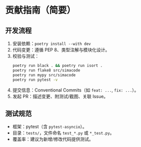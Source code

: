 # 贡献指南（简要）

## 开发流程
1. 安装依赖：`poetry install --with dev`
2. 代码变更：遵循 PEP 8、类型注解与模块化设计。
3. 校验与测试：
   ```bash
   poetry run black . && poetry run isort .
   poetry run flake8 src/simacode
   poetry run mypy src/simacode
   poetry run pytest -v
   ```
4. 提交信息：Conventional Commits（如 `feat: ...`, `fix: ...`）。
5. 发起 PR：描述变更、附测试/截图、关联 Issue。

## 测试规范
- 框架：pytest（含 `pytest-asyncio`）。
- 目录：`tests/`，文件命名 `test_*.py` 或 `*_test.py`。
- 覆盖率：建议为新增/修改代码提供测试。

